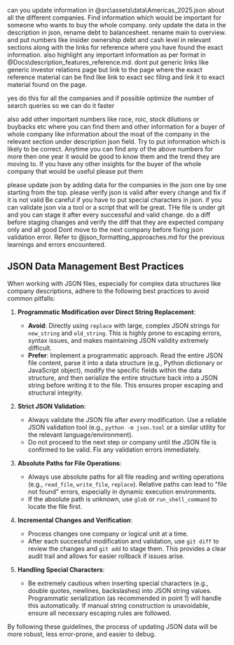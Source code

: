 can you update information in @src\assets\data\Americas_2025.json about all the different   companies. Find information which would be important for someone who wants to buy the whole   company. only update the data in the description in json, rename debt to balancesheet. rename main to overview. and put   numbers like insider ownership debt and cash level in relevant sections along with the links for reference where you have found the exact information. also highlight any important information as per format in   @Docs\description_features_reference.md. dont put generic links like generic investor relations page  but link to the page where the exact reference material can be find like link to exact sec filing and link it to exact material found on the page.

yes do this for all the companies and if possible optimize the number of search queries so we  can do it faster

 also add other important numbers like roce, roic, stock dilutions or buybacks etc where you can find them and other information for a buyer of whole company like information about the moat of the company in the relevant section under description json field. Try to put information which is likely to be correct. Anytime you can find any of the above numbers for more then one year it would be good to know them and the trend they are moving to. If you have any other insights for the buyer of the whole company that would be useful please put them

 please update json by adding data for the companies in the json one by one starting from the top. please verify json is valid after every change and fix if it is not valid   Be careful if you have to put special characters in json. if you can validate json via a tool or a script that will be great. THe file is under git and you can stage it after every successful and valid change. do a diff before staging changes and verify the diff that they are expected company only and all good Dont move to the next company before fixing json validation error. Refer to @json_formatting_approaches.md for the previous learnings and errors encountered.

## JSON Data Management Best Practices

When working with JSON files, especially for complex data structures like company descriptions, adhere to the following best practices to avoid common pitfalls:

1.  **Programmatic Modification over Direct String Replacement**:
    *   **Avoid**: Directly using `replace` with large, complex JSON strings for `new_string` and `old_string`. This is highly prone to escaping errors, syntax issues, and makes maintaining JSON validity extremely difficult.
    *   **Prefer**: Implement a programmatic approach. Read the entire JSON file content, parse it into a data structure (e.g., Python dictionary or JavaScript object), modify the specific fields within the data structure, and then serialize the entire structure back into a JSON string before writing it to the file. This ensures proper escaping and structural integrity.

2.  **Strict JSON Validation**:
    *   Always validate the JSON file after *every* modification. Use a reliable JSON validation tool (e.g., `python -m json.tool` or a similar utility for the relevant language/environment).
    *   Do not proceed to the next step or company until the JSON file is confirmed to be valid. Fix any validation errors immediately.

3.  **Absolute Paths for File Operations**:
    *   Always use absolute paths for all file reading and writing operations (e.g., `read_file`, `write_file`, `replace`). Relative paths can lead to "file not found" errors, especially in dynamic execution environments.
    *   If the absolute path is unknown, use `glob` or `run_shell_command` to locate the file first.

4.  **Incremental Changes and Verification**:
    *   Process changes one company or logical unit at a time.
    *   After each successful modification and validation, use `git diff` to review the changes and `git add` to stage them. This provides a clear audit trail and allows for easier rollback if issues arise.

5.  **Handling Special Characters**:
    *   Be extremely cautious when inserting special characters (e.g., double quotes, newlines, backslashes) into JSON string values. Programmatic serialization (as recommended in point 1) will handle this automatically. If manual string construction is unavoidable, ensure all necessary escaping rules are followed.

By following these guidelines, the process of updating JSON data will be more robust, less error-prone, and easier to debug.